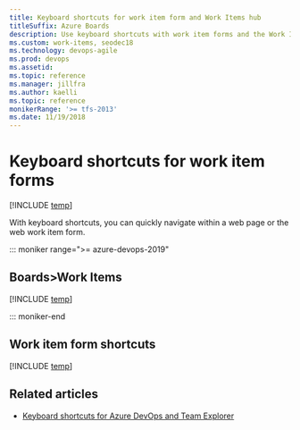 ```yaml
---
title: Keyboard shortcuts for work item form and Work Items hub 
titleSuffix: Azure Boards
description: Use keyboard shortcuts with work item forms and the Work Items hub
ms.custom: work-items, seodec18
ms.technology: devops-agile
ms.prod: devops
ms.assetid: 
ms.topic: reference
ms.manager: jillfra
ms.author: kaelli
ms.topic: reference
monikerRange: '>= tfs-2013'
ms.date: 11/19/2018
---
```



# Keyboard shortcuts for work item forms 
  

[!INCLUDE [temp](../_shared/version-vsts-tfs-2017-on.md)]

With keyboard shortcuts, you can quickly navigate within a web page or the web work item form. 


::: moniker range=">= azure-devops-2019"

## Boards>Work Items 

[!INCLUDE [temp](../../_shared/keyboard-shortcuts/work-items-page-shortcuts.md)]

::: moniker-end  

## Work item form shortcuts

[!INCLUDE [temp](../../_shared/keyboard-shortcuts/wi-form-shortcuts.md)] 


## Related articles

- [Keyboard shortcuts for Azure DevOps and Team Explorer](../../project/navigation/keyboard-shortcuts.md)